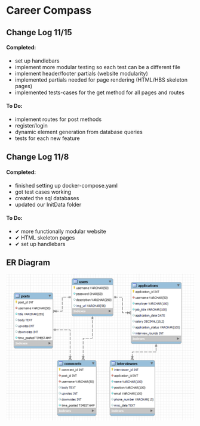# Career Compass

## Change Log 11/15

#### Completed:  
* set up handlebars  
* implement more modular testing so each test can be a different file  
* implement header/footer partials (website modularity)  
* implemented partials needed for page rendering (HTML/HBS skeleton pages)  
* implemented tests-cases for the get method for all pages and routes  

#### To Do:  
* implement routes for post methods  
* register/login  
* dynamic element generation from database queries  
* tests for each new feature  

## Change Log 11/8

#### Completed:  
* finished setting up docker-compose.yaml  
* got test cases working  
* created the sql databases  
* updated our InitData folder  

#### To Do:  
* ✔ more functionally modular website  
* ✔ HTML skeleton pages  
* ✔ set up handlebars  

## ER Diagram

![ER Diagram]({67C50305-9542-4BD8-B0FE-C650F4849E44}.png)